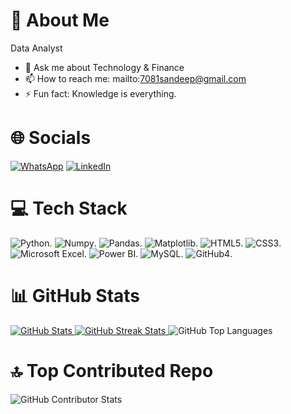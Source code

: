 # 💫 About Me

  Data Analyst
- 💬 Ask me about Technology & Finance
- 📫 How to reach me: mailto:7081sandeep@gmail.com
- ⚡ Fun fact: Knowledge is everything.

# 🌐 Socials
<a target="_blank" rel="noopener noreferrer nofollow" href="https://wa.me/7081353853?text=Hello%20there!"><img src="https://img.shields.io/badge/WhatsApp-25D366?style=for-the-badge&logo=whatsapp&logoColor=white" alt="WhatsApp"></a>
<a target="_blank" rel="noopener noreferrer nofollow" href="https://www.linkedin.com/in/sandeep-tiwari-1b1223193/"><img src="https://img.shields.io/badge/linkedin-%230077B5.svg?style=for-the-badge&logo=linkedin&logoColor=white" alt="LinkedIn"></a>



# 💻 Tech Stack
![Python](https://img.shields.io/badge/python-3670A0?style=for-the-badge&logo=python&logoColor=ffdd54).
![Numpy](https://img.shields.io/badge/numpy-%23013243.svg?style=for-the-badge&logo=numpy&logoColor=white).
![Pandas](https://img.shields.io/badge/pandas-%23150458.svg?style=for-the-badge&logo=pandas&logoColor=white).
![Matplotlib](https://img.shields.io/badge/Matplotlib-%23ffffff.svg?style=for-the-badge&logo=Matplotlib&logoColor=black).
![HTML5](https://img.shields.io/badge/html5-%23E34F26.svg?style=for-the-badge&logo=html5&logoColor=white).
![CSS3](https://img.shields.io/badge/css3-%231572B6.svg?style=for-the-badge&logo=css3&logoColor=white).
![Microsoft Excel](https://img.shields.io/badge/Microsoft_Excel-217346?style=for-the-badge&logo=microsoft-excel&logoColor=white).
![Power BI](https://img.shields.io/badge/power_bi-F2C811?style=for-the-badge&logo=powerbi&logoColor=black).
![MySQL](https://img.shields.io/badge/mysql-4479A1.svg?style=for-the-badge&logo=mysql&logoColor=white).
![GitHub4](https://img.shields.io/badge/github-%23121011.svg?style=for-the-badge&logo=github&logoColor=white4).

# 📊 GitHub Stats
<a target="_blank" rel="noopener noreferrer nofollow" href="https://github.com/11914835">
    <img src="https://github-readme-stats.vercel.app/api?username=11914835&amp;theme=dark&amp;hide_border=false&amp;include_all_commits=true&amp;count_private=true" alt="GitHub Stats" style="max-width: 100%;">
</a>

<a target="_blank" rel="noopener noreferrer nofollow" href="https://github.com/11914835">
    <img src="https://github-readme-streak-stats.herokuapp.com/?user=11914835&amp;theme=dark&amp;hide_border=false" alt="GitHub Streak Stats" style="max-width: 100%;">
</a>
<img src="https://github-readme-stats.vercel.app/api/top-langs/?username=11914835&amp;theme=dark&amp;hide_border=false&amp;include_all_commits=false&amp;count_private=false&amp;layout=compact" alt="GitHub Top Languages" style="max-width: 100%;">

# 🔝 Top Contributed Repo
<img src="https://github-contributor-stats.vercel.app/api?username=11914835&amp;limit=5&amp;theme=dark&amp;combine_all_yearly_contributions=true" alt="GitHub Contributor Stats" style="max-width: 100%;">



